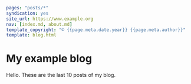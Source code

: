 ```yaml
pages: "posts/*"
syndication: yes
site_url: https://www.example.org
nav: [index.md, about.md]
template_copyright: "© {{page.meta.date.year}} {{page.meta.author}}"
template: blog.html
```

# My example blog

Hello. These are the last 10 posts of my blog.
